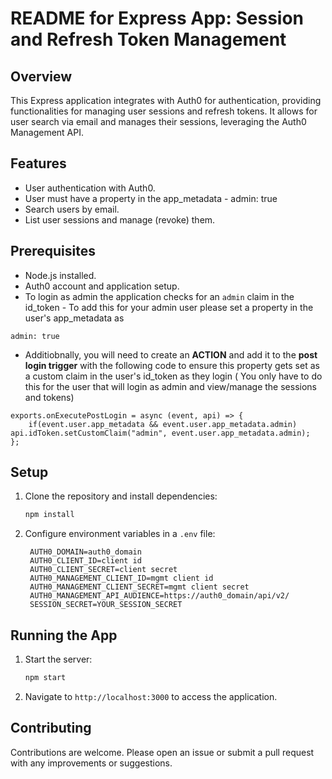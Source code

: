 # README for Express App: Session and Refresh Token Management

## Overview
This Express application integrates with Auth0 for authentication, providing functionalities for managing user sessions and refresh tokens. It allows for user search via email and manages their sessions, leveraging the Auth0 Management API.

## Features
- User authentication with Auth0.
- User must have a property in the app_metadata - admin: true
- Search users by email.
- List user sessions and manage (revoke) them.

## Prerequisites
- Node.js installed.
- Auth0 account and application setup.
- To login as admin the application checks for an `admin` claim in the id_token - To add this for your admin user please set a property in the user's app_metadata as

```
admin: true
```
- Additiobnally, you will need to create an **ACTION** and add it to the **post login trigger** with the following code to ensure this property gets set as a custom claim in the user's id_token as they login ( You only have to do this for the user that will login as admin and view/manage the sessions and tokens)
  
```
exports.onExecutePostLogin = async (event, api) => {
    if(event.user.app_metadata && event.user.app_metadata.admin) api.idToken.setCustomClaim("admin", event.user.app_metadata.admin); 
};

```

## Setup
1. Clone the repository and install dependencies:
   ```bash
   npm install
   ```
2. Configure environment variables in a `.env` file:
   ```
    AUTH0_DOMAIN=auth0_domain
    AUTH0_CLIENT_ID=client id
    AUTH0_CLIENT_SECRET=client secret
    AUTH0_MANAGEMENT_CLIENT_ID=mgmt client id
    AUTH0_MANAGEMENT_CLIENT_SECRET=mgmt client secret
    AUTH0_MANAGEMENT_API_AUDIENCE=https://auth0_domain/api/v2/
    SESSION_SECRET=YOUR_SESSION_SECRET
   ```

## Running the App
1. Start the server:
   ```bash
   npm start
   ```
2. Navigate to `http://localhost:3000` to access the application.

## Contributing
Contributions are welcome. Please open an issue or submit a pull request with any improvements or suggestions.
